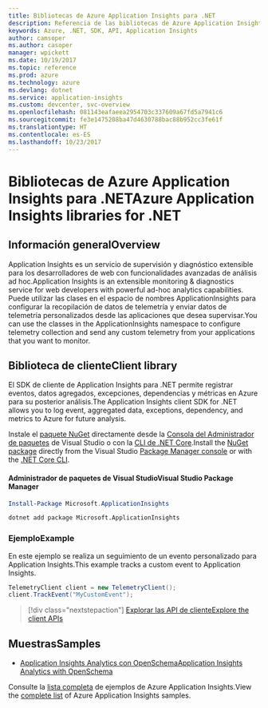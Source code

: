 ```yaml
---
title: Bibliotecas de Azure Application Insights para .NET
description: Referencia de las bibliotecas de Azure Application Insights para .NET
keywords: Azure, .NET, SDK, API, Application Insights
author: camsoper
ms.author: casoper
manager: wpickett
ms.date: 10/19/2017
ms.topic: reference
ms.prod: azure
ms.technology: azure
ms.devlang: dotnet
ms.service: application-insights
ms.custom: devcenter, svc-overview
ms.openlocfilehash: 081143eafaeea2954703c337609a67fd5a7941c6
ms.sourcegitcommit: fe3e1475208ba47d4630788bac88b952cc3fe61f
ms.translationtype: HT
ms.contentlocale: es-ES
ms.lasthandoff: 10/23/2017
---
```

# <a name="azure-application-insights-libraries-for-net"></a><span data-ttu-id="10c07-104">Bibliotecas de Azure Application Insights para .NET</span><span class="sxs-lookup"><span data-stu-id="10c07-104">Azure Application Insights libraries for .NET</span></span>

## <a name="overview"></a><span data-ttu-id="10c07-105">Información general</span><span class="sxs-lookup"><span data-stu-id="10c07-105">Overview</span></span>

<span data-ttu-id="10c07-106">Application Insights es un servicio de supervisión y diagnóstico extensible para los desarrolladores de web con funcionalidades avanzadas de análisis ad hoc.</span><span class="sxs-lookup"><span data-stu-id="10c07-106">Application Insights is an extensible monitoring & diagnostics service for web developers with powerful ad-hoc analytics capabilities.</span></span> <span data-ttu-id="10c07-107">Puede utilizar las clases en el espacio de nombres ApplicationInsights para configurar la recopilación de datos de telemetría y enviar datos de telemetría personalizados desde las aplicaciones que desea supervisar.</span><span class="sxs-lookup"><span data-stu-id="10c07-107">You can use the classes in the ApplicationInsights namespace to configure telemetry collection and send any custom telemetry from your applications that you want to monitor.</span></span>

## <a name="client-library"></a><span data-ttu-id="10c07-108">Biblioteca de cliente</span><span class="sxs-lookup"><span data-stu-id="10c07-108">Client library</span></span>

<span data-ttu-id="10c07-109">El SDK de cliente de Application Insights para .NET permite registrar eventos, datos agregados, excepciones, dependencias y métricas en Azure para su posterior análisis.</span><span class="sxs-lookup"><span data-stu-id="10c07-109">The Application Insights client SDK for .NET allows you to log event, aggregated data, exceptions, dependency, and metrics to Azure for future analysis.</span></span>

<span data-ttu-id="10c07-110">Instale el [paquete NuGet](https://www.nuget.org/packages/Microsoft.ApplicationInsights ) directamente desde la [Consola del Administrador de paquetes][PackageManager] de Visual Studio o con la [CLI de .NET Core][DotNetCLI].</span><span class="sxs-lookup"><span data-stu-id="10c07-110">Install the [NuGet package](https://www.nuget.org/packages/Microsoft.ApplicationInsights ) directly from the Visual Studio [Package Manager console][PackageManager] or with the [.NET Core CLI][DotNetCLI].</span></span>

#### <a name="visual-studio-package-manager"></a><span data-ttu-id="10c07-111">Administrador de paquetes de Visual Studio</span><span class="sxs-lookup"><span data-stu-id="10c07-111">Visual Studio Package Manager</span></span>

```powershell
Install-Package Microsoft.ApplicationInsights 
```

```bash
dotnet add package Microsoft.ApplicationInsights 
```

### <a name="example"></a><span data-ttu-id="10c07-112">Ejemplo</span><span class="sxs-lookup"><span data-stu-id="10c07-112">Example</span></span>

<span data-ttu-id="10c07-113">En este ejemplo se realiza un seguimiento de un evento personalizado para Application Insights.</span><span class="sxs-lookup"><span data-stu-id="10c07-113">This example tracks a custom event to Application Insights.</span></span>

```csharp
TelemetryClient client = new TelemetryClient();
client.TrackEvent("MyCustomEvent");
```

> [!div class="nextstepaction"]
> [<span data-ttu-id="10c07-114">Explorar las API de cliente</span><span class="sxs-lookup"><span data-stu-id="10c07-114">Explore the client APIs</span></span>](/dotnet/api/overview/azure/insights/client)



## <a name="samples"></a><span data-ttu-id="10c07-115">Muestras</span><span class="sxs-lookup"><span data-stu-id="10c07-115">Samples</span></span>

- [<span data-ttu-id="10c07-116">Application Insights Analytics con OpenSchema</span><span class="sxs-lookup"><span data-stu-id="10c07-116">Application Insights Analytics with OpenSchema</span></span>](https://azure.microsoft.com/resources/samples/guidance-appinsights-openschema/)

<span data-ttu-id="10c07-117">Consulte la [lista completa](https://azure.microsoft.com/resources/samples/?service=application-insights&platform=dotnet) de ejemplos de Azure Application Insights.</span><span class="sxs-lookup"><span data-stu-id="10c07-117">View the [complete list](https://azure.microsoft.com/resources/samples/?service=application-insights&platform=dotnet) of Azure Application Insights samples.</span></span>

[PackageManager]: https://docs.microsoft.com/nuget/tools/package-manager-console
[DotNetCLI]: https://docs.microsoft.com/dotnet/core/tools/dotnet-add-package
